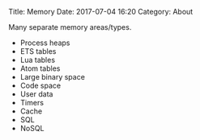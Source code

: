 Title: Memory
Date: 2017-07-04 16:20
Category: About

Many separate memory areas/types.

- Process heaps
- ETS tables
- Lua tables
- Atom tables
- Large binary space
- Code space
- User data
- Timers
- Cache
- SQL
- NoSQL